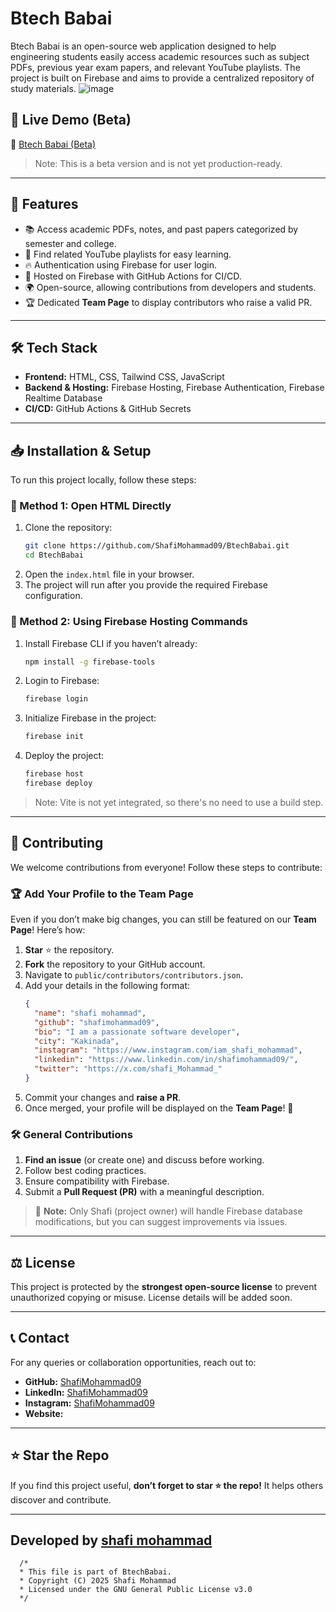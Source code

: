 # Btech Babai

Btech Babai is an open-source web application designed to help engineering students easily access academic resources such as subject PDFs, previous year exam papers, and relevant YouTube playlists. The project is built on Firebase and aims to provide a centralized repository of study materials.
![image](https://github.com/user-attachments/assets/093263ed-714a-444f-b1d4-8229d840530d)


## 🚀 Live Demo (Beta)

🔗 [Btech Babai (Beta)](https://btechbabaiii-141ae.web.app/)

> Note: This is a beta version and is not yet production-ready.

---

## 📌 Features

- 📚 Access academic PDFs, notes, and past papers categorized by semester and college.
- 🔗 Find related YouTube playlists for easy learning.
- 🔥 Authentication using Firebase for user login.
- 🚀 Hosted on Firebase with GitHub Actions for CI/CD.
- 🌍 Open-source, allowing contributions from developers and students.
- 🏆 Dedicated **Team Page** to display contributors who raise a valid PR.

---

## 🛠 Tech Stack

- **Frontend:** HTML, CSS, Tailwind CSS, JavaScript
- **Backend & Hosting:** Firebase Hosting, Firebase Authentication, Firebase Realtime Database
- **CI/CD:** GitHub Actions & GitHub Secrets

---

## 📥 Installation & Setup

To run this project locally, follow these steps:

### 🔹 Method 1: Open HTML Directly

1. Clone the repository:
   ```bash
   git clone https://github.com/ShafiMohammad09/BtechBabai.git
   cd BtechBabai
   ```
2. Open the `index.html` file in your browser.
3. The project will run after you provide the required Firebase configuration.

### 🔹 Method 2: Using Firebase Hosting Commands

1. Install Firebase CLI if you haven’t already:
   ```bash
   npm install -g firebase-tools
   ```
2. Login to Firebase:
   ```bash
   firebase login
   ```
3. Initialize Firebase in the project:
   ```bash
   firebase init
   ```
4. Deploy the project:
   ```bash
   firebase host
   firebase deploy
   ```

> Note: Vite is not yet integrated, so there's no need to use a build step.

---

## 🤝 Contributing

We welcome contributions from everyone! Follow these steps to contribute:

### 🏆 **Add Your Profile to the Team Page**

Even if you don’t make big changes, you can still be featured on our **Team Page**! Here’s how:

1. **Star** ⭐ the repository.
2. **Fork** the repository to your GitHub account.
3. Navigate to `public/contributors/contributors.json`.
4. Add your details in the following format:
   ```json
   {
     "name": "shafi mohammad", 
     "github": "shafimohammad09", 
     "bio": "I am a passionate software developer", 
     "city": "Kakinada", 
     "instagram": "https://www.instagram.com/iam_shafi_mohammad", 
     "linkedin": "https://www.linkedin.com/in/shafimohammad09/", 
     "twitter": "https://x.com/shafi_Mohammad_"
   }
   ```
5. Commit your changes and **raise a PR**.
6. Once merged, your profile will be displayed on the **Team Page**! 🎉

### 🛠 **General Contributions**

1. **Find an issue** (or create one) and discuss before working.
2. Follow best coding practices.
3. Ensure compatibility with Firebase.
4. Submit a **Pull Request (PR)** with a meaningful description.

> 🚨 **Note:** Only Shafi (project owner) will handle Firebase database modifications, but you can suggest improvements via issues.

---

## ⚖ License

This project is protected by the **strongest open-source license** to prevent unauthorized copying or misuse. License details will be added soon.

---

## 📞 Contact

For any queries or collaboration opportunities, reach out to:

- **GitHub:** [ShafiMohammad09](https://github.com/ShafiMohammad09)
- **LinkedIn:** [ShafiMohammad09](https://www.linkedin.com/in/shafimohammad09/)
- **Instagram:** [ShafiMohammad09](https://www.instagram.com/iam_shafi_mohammad)
- **Website:** []()

---

## ⭐ Star the Repo

If you find this project useful, **don’t forget to star ⭐ the repo!** It helps others discover and contribute.

---
Developed by [shafi mohammad](https://github.com/shafimohammad09)
---
```
  /*
  * This file is part of BtechBabai.
  * Copyright (C) 2025 Shafi Mohammad
  * Licensed under the GNU General Public License v3.0
  */
```


